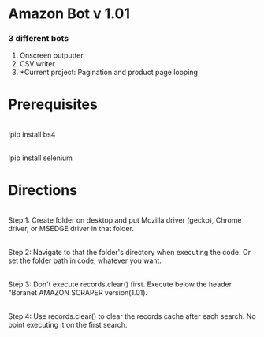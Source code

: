# Amazon Bot v 1.01
### 3 different bots
1) Onscreen outputter
2) CSV writer
3) *Current project: Pagination and product page looping

# Prerequisites

<br> !pip install bs4 </br>

<br> !pip install selenium </br>

# Directions

<br> Step 1: Create folder on desktop and put Mozilla driver (gecko), Chrome driver, or MSEDGE driver in that folder.</br>

<br> Step 2: Navigate to that the folder's directory when executing the code. Or set the folder path in code, whatever you want.</br>

<br> Step 3: Don't execute records.clear() first. Execute below the header "Boranet AMAZON SCRAPER version(1.01).</br>

<br> Step 4: Use records.clear() to clear the records cache after each search. No point executing it on the first search.</br>
